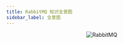 ```yaml
---
title: RabbitMQ 知识全景图
sidebar_label: 全景图
---
```


<div align="center">
<img src={require('./static/RabbitMQ.png').default} alt="RabbitMQ" />
</div>
